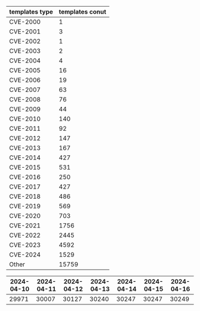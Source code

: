 | templates type | templates conut | 
| --- | --- | 
| CVE-2000 | 1 |
| CVE-2001 | 3 |
| CVE-2002 | 1 |
| CVE-2003 | 2 |
| CVE-2004 | 4 |
| CVE-2005 | 16 |
| CVE-2006 | 19 |
| CVE-2007 | 63 |
| CVE-2008 | 76 |
| CVE-2009 | 44 |
| CVE-2010 | 140 |
| CVE-2011 | 92 |
| CVE-2012 | 147 |
| CVE-2013 | 167 |
| CVE-2014 | 427 |
| CVE-2015 | 531 |
| CVE-2016 | 250 |
| CVE-2017 | 427 |
| CVE-2018 | 486 |
| CVE-2019 | 569 |
| CVE-2020 | 703 |
| CVE-2021 | 1756 |
| CVE-2022 | 2445 |
| CVE-2023 | 4592 |
| CVE-2024 | 1529 |
| Other | 15759 |


|2024-04-10 | 2024-04-11 | 2024-04-12 | 2024-04-13 | 2024-04-14 | 2024-04-15 | 2024-04-16|
|--- | ------ | ------ | ------ | ------ | ------ | ---|
|29971 | 30007 | 30127 | 30240 | 30247 | 30247 | 30249|

